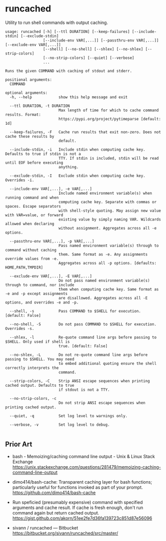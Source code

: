 # runcached

Utility to run shell commands with output caching.

<!--[[[cog
  import os, subprocess as sp
  cog.outl('```')
  cog.out(sp.run(['runcached', '-h'], env={**os.environ, 'COLUMNS': '100'}, stdout=sp.PIPE, text=True).stdout)
  cog.outl('```')
]]]-->
```
usage: runcached [-h] [--ttl DURATION] [--keep-failures] [--include-stdin] [--exclude-stdin]
                 [--include-env VAR[,...]] [--passthru-env VAR[,...]] [--exclude-env VAR[,...]]
                 [--shell] [--no-shell] [--shlex] [--no-shlex] [--strip-colors]
                 [--no-strip-colors] [--quiet] [--verbose]
                 ...

Runs the given COMMAND with caching of stdout and stderr.

positional arguments:
  COMMAND

optional arguments:
  -h, --help            show this help message and exit
                        
  --ttl DURATION, -t DURATION
                        Max length of time for which to cache command results. Format:
                        https://pypi.org/project/pytimeparse [default: 1d]
                        
  --keep-failures, -F   Cache run results that exit non-zero. Does not cache these results by
                        default.
                        
  --include-stdin, -i   Include stdin when computing cache key. Defaults to true if stdin is not a
                        TTY. If stdin is included, stdin will be read until EOF before executing
                        anything.
                        
  --exclude-stdin, -I   Exclude stdin when computing cache key. Overrides -i.
                        
  --include-env VAR[,...], -e VAR[,...]
                        Include named environment variable(s) when running command and when
                        computing cache key. Separate with commas or spaces. Escape separators
                        with shell-style quoting. May assign new value with VAR=value, or forward
                        existing value by simply naming VAR. Wildcards allowed when declaring
                        without assignment. Aggregates across all -e options.
                        
  --passthru-env VAR[,...], -p VAR[,...]
                        Pass named environment variable(s) through to command without caching
                        them. Same format as -e. Any assignments override values from -e.
                        Aggregates across all -p options. [defaults: HOME,PATH,TMPDIR]
                        
  --exclude-env VAR[,...], -E VAR[,...]
                        Do not pass named environment variable(s) through to command, nor include
                        them when computing cache key. Same format as -e and -p except assignments
                        are disallowed. Aggregates across all -E options, and overrides -e and -p.
                        
  --shell, -s           Pass COMMAND to $SHELL for execution. [default: False]
                        
  --no-shell, -S        Do not pass COMMAND to $SHELL for execution. Overrides -s.
                        
  --shlex, -l           Re-quote command line args before passing to $SHELL. Only used if shell is
                        true. [default: False]
                        
  --no-shlex, -L        Do not re-quote command line args before passing to $SHELL. You may need
                        to embed additional quoting ensure the shell correctly interprets the
                        command.
                        
  --strip-colors, -C    Strip ANSI escape sequences when printing cached output. Defaults to true
                        if stdout is not a TTY.
                        
  --no-strip-colors, -c
                        Do not strip ANSI escape sequences when printing cached output.
                        
  --quiet, -q           Set log level to warnings only.
                        
  --verbose, -v         Set log level to debug.
                        
```
<!--[[[end]]] (checksum: fa0f52d310c7859cc8988e965f636400)-->

## Prior Art

- bash - Memoizing/caching command line output - Unix & Linux Stack Exchange
  https://unix.stackexchange.com/questions/281479/memoizing-caching-command-line-output

- dimo414/bash-cache: Transparent caching layer for bash functions; particularly useful for functions invoked as part of your prompt.
  https://github.com/dimo414/bash-cache

- Run speficied (presumably expensive) command with specified arguments and cache result. If cache is fresh enough, don't run command again but return cached output.
  https://gist.github.com/akorn/51ee2fe7d36fa139723c851d87e56096

- sivann / runcached — Bitbucket
  https://bitbucket.org/sivann/runcached/src/master/
